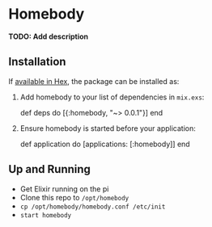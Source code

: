 # Homebody

**TODO: Add description**

## Installation

If [available in Hex](https://hex.pm/docs/publish), the package can be installed as:

  1. Add homebody to your list of dependencies in `mix.exs`:

        def deps do
          [{:homebody, "~> 0.0.1"}]
        end

  2. Ensure homebody is started before your application:

        def application do
          [applications: [:homebody]]
        end

## Up and Running

* Get Elixir running on the pi
* Clone this repo to `/opt/homebody`
* `cp /opt/homebody/homebody.conf /etc/init`
* `start homebody`
